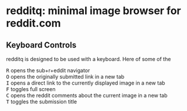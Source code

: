 # redditq: minimal image browser for reddit.com

## Keyboard Controls

redditq is designed to be used with a keyboard.  Here of some of the

<kbd>R</kbd> opens the sub+r+eddit navigator  
<kbd>O</kbd> opens the originally submitted link in a new tab  
<kbd>I</kbd> opens a direct link to the currently displayed image in a new tab  
<kbd>F</kbd> toggles full screen  
<kbd>C</kbd> opens the reddit comments about the current image in a new tab  
<kbd>T</kbd> toggles the submission title